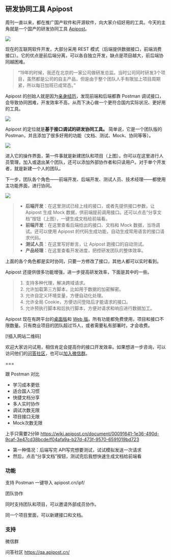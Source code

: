 ## 研发协同工具 Apipost

周刊一直以来，都在推广国产软件和开源软件，向大家介绍好用的工具。今天的主角就是一个国产的研发协同工具 [Apipost](https://www.apipost.cn/)。

![](https://cdn.beekka.com/blogimg/asset/202203/bg2022032702.webp)

现在的互联网软件开发，大部分采用 REST 模式（后端提供数据接口，前端消费接口）。它的优点是前后端分离，可以各自独立开发，缺点是项目越大，前后端协同越困难。

> “19年的时候，我还在北京的一家公司做研发总监。当时公司同时研发3个项目，虽然都是公司的自主产品，但是由于整个团队人手有限加上项目周期紧，所以每日加班已成常态。”

Apipost 的创始人就是因为[亲身经历](https://mp.apipost.cn/a/ce25afa1de713446)，发现前端和后端都靠 Postman 调试接口，会导致协同困难，开发效率不高，从而下决心做一个更符合国内实际状况、更好用的工具。

![](https://cdn.beekka.com/blogimg/asset/202203/bg2022032703.webp)

Apipost 的定位就是**基于接口调试的研发协同工具。** 简单说，它是一个团队版的 Postman，并且添加了很多好用的功能（文档、测试、Mock、协同等等）。

![](https://cdn.beekka.com/blogimg/asset/202203/bg2022032704.webp)

进入它的操作界面，第一件事就是新建团队和项目（上图）。你可以在这里进行人员管理，加入或退出某个团队，还可以添加外部协作者和只读用户。对于单个开发者，就是新建一个人的团队。

下一步，团队各个角色——前端开发、后端开发、测试人员、技术经理——都使用主功能界面，进行协同。

![](https://cdn.beekka.com/blogimg/asset/202203/bg2022032705.webp)

> - **后端开发**：在这里测试已经上线的接口，或者先提供接口参数，让 Apipost 生成 Mock 数据，供前端提前调用接口。还可以点击“分享文档”按钮（上图），一键生成文档给前端看。
> - **前端开发**：在这里查看后端给出的接口、文档和 Mock 数据，当场调试。还可以使用 Apipost 的代码生成功能，自动生成常用语言的接口请求代码。
> - **测试人员**：在这里写好断言，让 Apipost 跑接口的自动测试。
> - **产品经理**：在这里查看开发进度，把控研发团队的整体效率。

上面的各个角色都是实时协同，只要一方修改了接口，其他人都可以实时看到。

Apipost 还提供很多功能增强，进一步提高研发效率，下面是其中的一些。

> 1. 支持多种代理，解决跨域请求。
> 1. 允许加载第三方脚本，比如用于数据的加密解密。
> 1. 允许自定义环境变量，方便自动化处理。
> 1. 允许全局 Cookie，方便访问登陆后才能请求的接口。
> 1. 允许预执行脚本和后执行脚本，方便对请求和响应进行数据加工。

Apipost 现在有跨平台的[桌面版](https://www.apipost.cn/download.html)和 [Web 版](https://console.apipost.cn/login)。所有功能都免费使用，项目和接口不限数量。只有商业项目的团队超过15人，或者需要私有部署时，才会收费。

[!插入网站二维码]

欢迎大家访问试用，相信肯定会提高你的接口开发效率。如果想进一步咨询，可以访问他们的[问答社区](https://qa.apipost.cn/)，也可以[加入微信群](https://wiki.apipost.cn/document/00091641-1e36-490d-9caf-3e47cd38bcde/063ef304-6a5d-45b5-b909-cce5e573e640)。

===

跟 Postman 对比
- 学习成本更低
- 适合国人习惯
- 快捷文档分享
- 多人实时协作
- 调试次数无限
- 项目接口无限
- Mock次数无限

上手只需要2分钟 https://wiki.apipost.cn/document/00091641-1e36-490d-9caf-3e47cd38bcde/f04afa9a-b27d-473f-9570-6591019bd723
- 第一种情况：后端写完 API写完想要测试，试试模拟发送一次请求
- 然后，点击“分享文档”按钮，测试完后我想快速生成文档给前端看

### 功能

支持 Postman 一键导入 apipost.cn/ipf/

团队协作

同时支持团队和项目，可以邀请外部成员协作。

同一个项目里面，可以新建接口和文档。

### 支持

微信群

问答社区 https://qa.apipost.cn/



